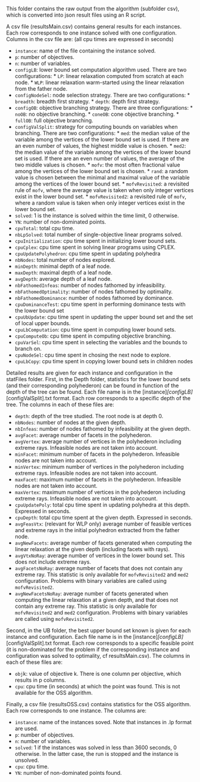 This folder contains the raw output from the algorithm (subfolder csv), 
which is converted into json result files using an R script.

A csv file (resultsMain.csv) contains general results for each instances. Each row corresponds to one instance solved with one configuration. Columns in the csv file are: (all cpu times are expressed in seconds)

  - `instance`: name of the file containing the instance solved.
  - `p`: number of objectives.
  - `n`: number of variables.
  - `configLB`: lower bound set computation algorithm used. There are two configurations:
        * `LP`: linear relaxation computed from scratch at each node.
        * `WLP`: linear relaxation warm-started using the linear relaxation from the father node.
  - `configNodeSel`: node selection strategy. There are two configurations:
        * `breadth`: breadth first strategy.
        * `depth`: depth first strategy.
  - `configOB`: objective branching strategy. There are three configurations:
        * `noOB`: no objective branching.
        * `coneOB`: cone objective branching.
        * `fullOB`: full objective branching.
  - `configValSplit`: strategy for computing bounds on variables when branching. There are two configurations:
        * `med`: the median value of the variable among the vertices of the lower bound set is used. If there are an even number of values, the highest middle value is chosen.
        * `med2`: the median value of the variable among the vertices of the lower bound set is used. If there are an even number of values, the average of the two middle values is chosen.
        * `mofv`: the most often fractional value among the vertices of the lower bound set is chosen.
        * `rand`: a random value is chosen between the minimal and maximal value of the variable among the vertices of the lower bound set.
        * `mofvRevisited`: a revisited rule of `mofv`, where the average value is taken when only integer vertices exist in the lower bound set.
        * `mofvRevisited2`: a revisited rule of `mofv`, where a random value is taken when only integer vertices exist in the lower bound set.
  - `solved`: 1 is the instance is solved within the time limit, 0 otherwise.
  - `YN`: number of non-dominated points.
  - `cpuTotal`: total cpu time.
  - `nbLpSolved`: total number of single-objective linear programs solved.
  - `cpuInitialization`: cpu time spent in initializing lower bound sets.
  - `cpuCplex`: cpu time spent in solving linear programs using CPLEX.
  - `cpuUpdatePolyhedron`: cpu time spent in updating polyhedra
  - `nbNodes`: total number of nodes explored.
  - `minDepth`: minimal depth of a leaf node.
  - `maxDepth`: maximal depth of a leaf node.
  - `avgDepth`: average depth of a leaf node.
  - `nbFathomedInfeas`: number of nodes fathomed by infeasibility.
  - `nbFathomedOptimality`: number of nodes fathomed by optimality.
  - `nbFathomedDominance`: number of nodes fathomed by dominance.
  - `cpuDominanceTest`: cpu time spent in performing dominance tests with the lower bound set
  - `cpuUbUpdate`: cpu time spent in updating the upper bound set and the set of local upper bounds.
  - `cpuLbComputation`: cpu time spent in computing lower bound sets.
  - `cpuComputeOb`: cpu time spent in computing objective branching.
  - `cpuVarSel`: cpu time spent in selecting the variables and the bounds to branch on.
  - `cpuNodeSel`: cpu time spent in chosing the next node to explore.
  - `cpuLbCopy`: cpu time spent in copying lower bound sets in children nodes
  
  Detailed results are given for each instance and configuration in the statFiles folder. First, in the Depth folder, statistics for the lower bound sets (and their corresponding polyhederon) can be found in function of the depth of the tree can be found. Each file name is in the [instance]_[configLB]_[configValSplit].txt format. Each row corresponds to a specific depth of the tree. The columns in each of these files are:
  
  - `depth`: depth of the tree studied. The root node is at depth 0.
  - `nbNodes`: number of nodes at the given depth.
  - `nbInfeas`: number of nodes fathomed by infeasibility at the given depth.
  - `avgFacet`: average number of facets in the polyhederon.
  - `avgVertex`: average number of vertices in the polyhederon including extreme rays. Infeasible nodes are not taken into account.
  - `minFacet`: minimum number of facets in the polyhederon. Infeasible nodes are not taken into account.
  - `minVertex`: minimum number of vertices in the polyhederon including extreme rays. Infeasible nodes are not taken into account.
  - `maxFacet`: maximum number of facets in the polyhederon. Infeasible nodes are not taken into account.
  - `maxVertex`: maximum number of vertices in the polyhederon including extreme rays. Infeasible nodes are not taken into account.
  - `cpuUpdatePoly`: total cpu time spent in updating polyhedra at this depth. Expressed in seconds.
  - `cpuDepth`: total cpu time spent at the given depth. Expressed in seconds.
  - `avgFeasVtx`: (relevant for WLP only) average number of feasible vertices and extreme rays in the initial polyhedron extracted from the father node.
  - `avgNewFacets`: average number of facets generated when computing the linear relaxation at the given depth (including facets with rays).
  - `avgVtxNoRay`: average number of vertices in the lower bound set. This does not include extreme rays.
  - `avgFacetsNoRay`: average number of facets that does not contain any extreme ray. This statistic is only available for `mofvRevisited2` and `med2` configuration. Problems with binary variables are called using `mofvRevisited2`.
  - `avgNewFacetsNoRay`: average number of facets generated when computing the linear relaxation at a given depth, and that does not contain any extreme ray. This statistic is only available for `mofvRevisited2` and `med2` configuration. Problems with binary variables are called using `mofvRevisited2`.
  
  Second, in the UB folder, the best upper bound set known is given for each instance and configuration. Each file name is in the [instance]_[configLB]_[configValSplit].txt format. Each row corresponds to a specific feasible point (it is non-dominated for the problem if the corresponding instance and configuration was solved to optimality, cf resultsMain.csv). The columns in each of these files are:
  
  - `obj`k: value of objective k. There is one column per objective, which results in p columns.
  - `cpu`: cpu time (in seconds) at which the point was found. This is not available for the OSS algorithm.
  
  Finally, a csv file (resultsOSS.csv) contains statistics for the OSS algorithm. Each row corresponds to one instance. The columns are:
  
  - `instance`: name of the instances soved. Note that instances in .lp format are used.
  - `p`: number of objectives.
  - `n`: number of variables.
  - `solved`: 1 if the instances was solved in less than 3600 seconds, 0 otherwise. In the latter case, the run is stopped and the instance is unsolved.
  - `cpu`: cpu time.
  - `YN`: number of non-dominated points found.